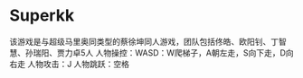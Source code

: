 # Superkk
该游戏是与超级马里奥同类型的蔡徐坤同人游戏，团队包括佟皓、欧阳钊、丁智慧、孙瑞阳、贾力卓5人
人物操控：WASD：W爬梯子，A朝左走，S向下走，D向右走
人物攻击：J
人物跳跃：空格
